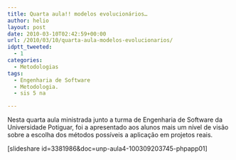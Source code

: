 ```yaml
---
title: Quarta aula!! modelos evolucionários…
author: helio
layout: post
date: 2010-03-10T02:42:59+00:00
url: /2010/03/10/quarta-aula-modelos-evolucionarios/
idptt_tweeted:
  - 1
categories:
  - Metodologias
tags:
  - Engenharia de Software
  - Metodologia.
  - sis 5 na

---
```

Nesta quarta aula ministrada junto a turma de Engenharia de Software da Universidade Potiguar, foi a apresentado aos alunos mais um nível de visão sobre a escolha dos métodos possíveis a aplicação em projetos reais.

[slideshare id=3381986&doc=unp-aula4-100309203745-phpapp01]